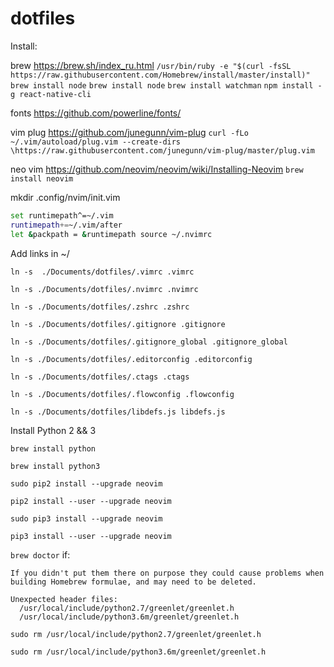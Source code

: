 # dotfiles
Install:

brew https://brew.sh/index_ru.html
```/usr/bin/ruby -e "$(curl -fsSL https://raw.githubusercontent.com/Homebrew/install/master/install)"```
`brew install node`
`brew install node`
`brew install watchman`
`npm install -g react-native-cli`

fonts https://github.com/powerline/fonts/

vim plug https://github.com/junegunn/vim-plug
```curl -fLo ~/.vim/autoload/plug.vim --create-dirs \https://raw.githubusercontent.com/junegunn/vim-plug/master/plug.vim```


neo vim https://github.com/neovim/neovim/wiki/Installing-Neovim
```brew install neovim```

mkdir .config/nvim/init.vim

```bash 
set runtimepath^=~/.vim 
runtimepath+=~/.vim/after 
let &packpath = &runtimepath source ~/.nvimrc
```

Add links in ~/

`ln -s  ./Documents/dotfiles/.vimrc .vimrc`

`ln -s ./Documents/dotfiles/.nvimrc .nvimrc`

`ln -s ./Documents/dotfiles/.zshrc .zshrc`

`ln -s ./Documents/dotfiles/.gitignore .gitignore`

`ln -s ./Documents/dotfiles/.gitignore_global .gitignore_global`

`ln -s ./Documents/dotfiles/.editorconfig .editorconfig`

`ln -s ./Documents/dotfiles/.ctags .ctags`

`ln -s ./Documents/dotfiles/.flowconfig .flowconfig`

`ln -s ./Documents/dotfiles/libdefs.js libdefs.js`

Install Python 2 && 3

`brew install python`

`brew install python3`

`sudo pip2 install --upgrade neovim`

`pip2 install --user --upgrade neovim`

`sudo pip3 install --upgrade neovim`

`pip3 install --user --upgrade neovim`

`brew doctor`
if:

```Warning: Unbrewed header files were found in /usr/local/include.
If you didn't put them there on purpose they could cause problems when
building Homebrew formulae, and may need to be deleted.

Unexpected header files:
  /usr/local/include/python2.7/greenlet/greenlet.h
  /usr/local/include/python3.6m/greenlet/greenlet.h
``` 

`sudo rm /usr/local/include/python2.7/greenlet/greenlet.h`

`sudo rm /usr/local/include/python3.6m/greenlet/greenlet.h`

